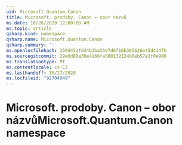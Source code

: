 ```yaml
---
uid: Microsoft.Quantum.Canon
title: Microsoft. prodoby. Canon – obor názvů
ms.date: 10/26/2020 12:00:00 AM
ms.topic: article
qsharp.kind: namespace
qsharp.name: Microsoft.Quantum.Canon
qsharp.summary: ''
ms.openlocfilehash: 269d452fd44b3ba35e7d0f16b305626e45d414fb
ms.sourcegitcommit: 29e0d88a30e4166fa580132124b0eb57e1f0e986
ms.translationtype: MT
ms.contentlocale: cs-CZ
ms.lasthandoff: 10/27/2020
ms.locfileid: "92704049"
---
```

# <a name="microsoftquantumcanon-namespace"></a><span data-ttu-id="36028-102">Microsoft. prodoby. Canon – obor názvů</span><span class="sxs-lookup"><span data-stu-id="36028-102">Microsoft.Quantum.Canon namespace</span></span>



